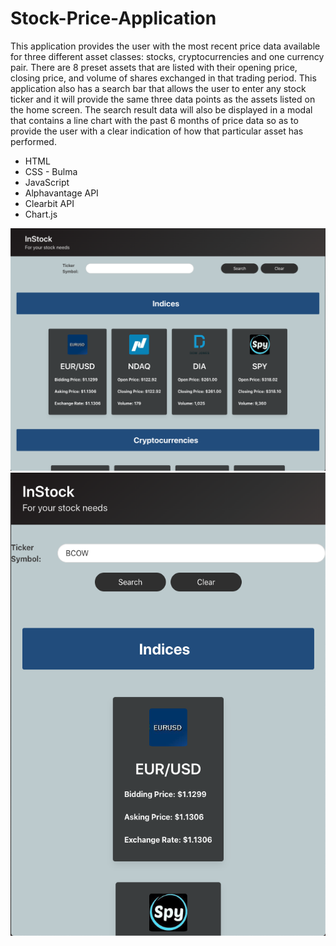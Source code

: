 # Stock-Price-Application

This application provides the user with the most recent price data available for three different asset classes: stocks, cryptocurrencies and one currency pair. There are 8 preset assets that are listed with their opening price, closing price, and volume of shares exchanged in that trading period. This application also has a search bar that allows the user to enter any stock ticker and it will provide the same three data points as the assets listed on the home screen. The search result data will also be displayed in a modal that contains a line chart with the past 6 months of price data so as to provide the user with a clear indication of how that particular asset has performed.

<ul>
    <li>HTML</li>
    <li>CSS - Bulma</li>
    <li>JavaScript</li>
    <li>Alphavantage API</li>
    <li>Clearbit API</li>
    <li>Chart.js</li>
</ul>

<img src="./images/deployed.png">

<img src="./images/mobile-response.png">
